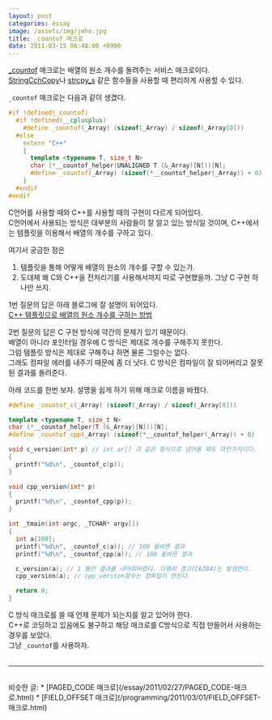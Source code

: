 ```yaml
---
layout: post
categories: essay
image: /assets/img/jeho.jpg
title: _countof 매크로
date: 2011-03-15 06:48:00 +0900
---
```


[_countof](https://docs.microsoft.com/en-us/cpp/c-runtime-library/reference/countof-macro?view=msvc-160) 매크로는 배열의 원소 개수를 돌려주는 서비스 매크로이다.  
[StringCchCopy](https://docs.microsoft.com/en-us/windows/win32/api/strsafe/nf-strsafe-stringcchcopyw)나 [strcpy_s](https://docs.microsoft.com/en-us/cpp/c-runtime-library/reference/strcpy-s-wcscpy-s-mbscpy-s?view=msvc-160) 같은 함수들을 사용할 때 편리하게 사용할 수 있다.

`_countof` 매크로는 다음과 같이 생겼다.
```c++
#if !defined(_countof)
  #if !defined(__cplusplus)
    #define _countof(_Array) (sizeof(_Array) / sizeof(_Array[0]))
  #else
    extern "C++"
    {
      template <typename T, size_t N>
      char (*__countof_helper(UNALIGNED T (&_Array)[N]))[N];
      #define _countof(_Array) (sizeof(*__countof_helper(_Array)) + 0)
    }
  #endif
#endif
```

C언어를 사용할 때와 C++를 사용할 때의 구현이 다르게 되어있다.  
C언어에서 사용되는 방식은 대부분의 사람들이 잘 알고 있는 방식일 것이며, C++에서는 템플릿을 이용해서 배열의 개수를 구하고 있다.

여기서 궁금한 점은  
1. 템플릿을 통해 어떻게 배열의 원소의 개수를 구할 수 있는가.  
2. 도대체 왜 C와 C++을 전처리기를 사용해서까지 따로 구현했을까. 그냥 C 구현 하나만 쓰지.

1번 질문의 답은 아래 블로그에 잘 설명이 되어있다.  
[C++ 템플릿으로 배열의 원소 개수를 구하는 방법](http://bangjunyoung.blogspot.com/2009/05/c_14.html)

2번 질문의 답은 C 구현 방식에 약간의 문제가 있기 때문이다.  
배열이 아니라 포인터일 경우에 C 방식은 제대로 개수를 구해주지 못한다.  
그럼 템플릿 방식은 제대로 구해주냐 하면 물론 그럴수는 없다.  
그래도 컴파일 에러를 내주기 때문에 좀 더 낫다. C 방식은 컴파일이 잘 되어버리고 잘못된 결과를 돌려준다.

아래 코드를 한번 보자. 설명을 쉽게 하기 위해 매크로 이름을 바꿨다.

```c++
#define _countof_c(_Array) (sizeof(_Array) / sizeof(_Array[0]))

template <typename T, size_t N>
char (*__countof_helper(T (&_Array)[N]))[N];
#define _countof_cpp(_Array) (sizeof(*__countof_helper(_Array)) + 0)

void c_version(int* p) // int ar[] 과 같은 형식으로 넘어올 때도 마찬가지이다.
{
  printf("%d\n", _countof_c(p));
}

void cpp_version(int* p)
{
  printf("%d\n", _countof_cpp(p));
}

int _tmain(int argc, _TCHAR* argv[])
{
  int a[100];
  printf("%d\n", _countof_c(a)); // 100 올바른 결과
  printf("%d\n", _countof_cpp(a)); // 100 올바른 결과

  c_version(a); // 1 틀린 결과를 내어줘버렸다. 다행히 경고(C6384)는 발생한다.
  cpp_version(a); // cpp_version함수는 컴파일이 안된다.

  return 0;
}
```

C 방식 매크로를 쓸 때 언제 문제가 되는지를 알고 있어야 한다.  
C++로 코딩하고 있음에도 불구하고 해당 매크로를 C방식으로 직접 만들어서 사용하는 경우를 보았다.  
그냥 `_countof`를 사용하자.
<br>
<br>

---

<br>
비슷한 글:
* [PAGED_CODE 매크로](/essay/2011/02/27/PAGED_CODE-매크로.html)
* [FIELD_OFFSET 매크로](/programming/2011/03/01/FIELD_OFFSET-매크로.html)